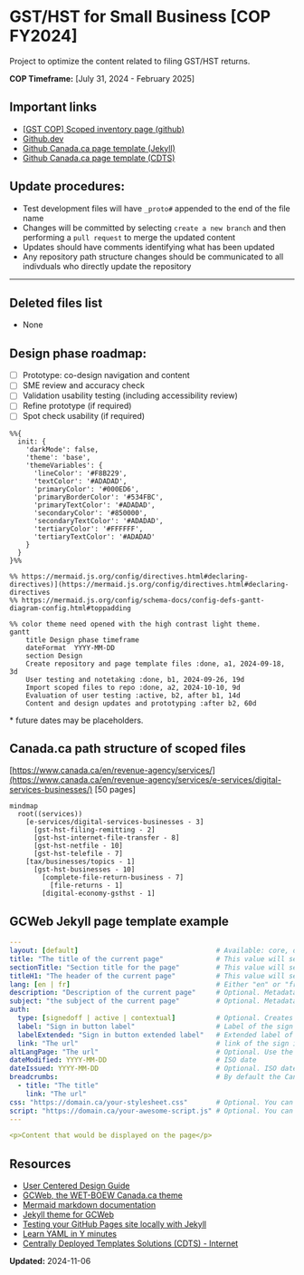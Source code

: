 # GST/HST for Small Business [COP FY2024]

Project to optimize the content related to filing GST/HST returns.

**COP Timeframe:** [July 31, 2024 - February 2025]

## Important links

- [\[GST COP\] Scoped inventory page \(github\)](https://test.canada.ca/cops/gst-hst-business/index.html)
- [Github.dev](https://github.dev/cra-proto/gst-hst-business/blob/main/)
- [Github Canada.ca page template \(Jekyll\)](https://github.com/cra-proto/gst-hst-business/blob/main/templates/page_template_jekyll-en.html)
- [Github Canada.ca page template \(CDTS\)](https://github.com/cra-proto/gst-hst-business/blob/main/templates/page_template-e.html)

## Update procedures:

- Test development files will have `_proto#` appended to the end of the file name
- Changes will be committed by selecting `create a new branch` and then performing a `pull request` to merge the updated content
- Updates should have comments identifying what has been updated
- Any repository path structure changes should be communicated to all indivduals who directly update the repository

---

## Deleted files list

- None

## Design phase roadmap:

- [ ] Prototype: co-design navigation and content
- [ ] SME review and accuracy check
- [ ] Validation usability testing (including accessibility review)
- [ ] Refine prototype (if required)
- [ ] Spot check usability (if required)

```mermaid
%%{
  init: {
    'darkMode': false, 
    'theme': 'base',
    'themeVariables': {
      'lineColor': '#F8B229', 
      'textColor': '#ADADAD', 
      'primaryColor': '#000ED6', 
      'primaryBorderColor': '#534FBC', 
      'primaryTextColor': '#ADADAD', 
      'secondaryColor': '#850000',
      'secondaryTextColor': '#ADADAD', 
      'tertiaryColor': '#FFFFFF',  
      'tertiaryTextColor': '#ADADAD'
    }
  }
}%%

%% https://mermaid.js.org/config/directives.html#declaring-directives)](https://mermaid.js.org/config/directives.html#declaring-directives
%% https://mermaid.js.org/config/schema-docs/config-defs-gantt-diagram-config.html#toppadding

%% color theme need opened with the high contrast light theme.
gantt
    title Design phase timeframe
    dateFormat  YYYY-MM-DD
    section Design
    Create repository and page template files :done, a1, 2024-09-18, 3d
    User testing and notetaking :done, b1, 2024-09-26, 19d
    Import scoped files to repo :done, a2, 2024-10-10, 9d
    Evaluation of user testing :active, b2, after b1, 14d
    Content and design updates and prototyping :after b2, 60d

```

\* future dates may be placeholders.

## Canada.ca path structure of scoped files

[https://www.canada.ca/en/revenue-agency/services/](https://www.canada.ca/en/revenue-agency/services/e-services/digital-services-businesses/) \[50 pages\]

```mermaid
mindmap
  root((services))
    [e-services/digital-services-businesses - 3]
      [gst-hst-filing-remitting - 2]
      [gst-hst-internet-file-transfer - 8]
      [gst-hst-netfile - 10]
      [gst-hst-telefile - 7]
    [tax/businesses/topics - 1]
      [gst-hst-businesses - 10]
        [complete-file-return-business - 7]
          [file-returns - 1]
        [digital-economy-gsthst - 1]
```

## GCWeb Jekyll page template example

```yaml
---
layout: [default]                                  # Available: core, default, fluid, layout-home, layout-servermesssage, layout-splashpage, no-container, without-h1
title: "The title of the current page"             # This value will set the title and h1 tag
sectionTitle: "Section title for the page"         # This value will set the section title above the h1 tag
titleH1: "The header of the current page"          # This value will set the h1 tag (title over rides)
lang: [en | fr]                                    # Either "en" or "fr"
description: "Description of the current page"     # Optional. Metadata description
subject: "the subject of the current page"         # Optional. Metadata subject
auth:
  type: [signedoff | active | contextual]          # Optional. Creates and configures a sign in button
  label: "Sign in button label"                    # Label of the sign in button
  labelExtended: "Sign in button extended label"   # Extended label of the sign in button
  link: "The url"                                  # link of the sign in button
altLangPage: "The url"                             # Optional. Use the url of the alternate language page to display the language toggle
dateModified: YYYY-MM-DD                           # ISO date
dateIssued: YYYY-MM-DD                             # Optional. ISO date
breadcrumbs:                                       # By default the Canada.ca breadcrumbs is already set
  - title: "The title"
    link: "The url"
css: "https://domain.ca/your-stylesheet.css"       # Optional. You can add custom css to your page
script: "https://domain.ca/your-awesome-script.js" # Optional. You can add custom javascript to your page
---

<p>Content that would be displayed on the page</p>
```

## Resources

- [User Centered Design Guide](https://design.cra-arc.alpha.canada.ca/en/index.html)
- [GCWeb, the WET-BOEW Canada.ca theme](https://wet-boew.github.io/GCWeb/index-en.html)
- [Mermaid markdown documentation](https://mermaid.js.org/intro/getting-started.html)
- [Jekyll theme for GCWeb](https://github.com/wet-boew/gcweb-jekyll)
- [Testing your GitHub Pages site locally with Jekyll](https://docs.github.com/en/pages/setting-up-a-github-pages-site-with-jekyll/testing-your-github-pages-site-locally-with-jekyll)
- [Learn YAML in Y minutes](https://learnxinyminutes.com/docs/yaml/)
- [Centrally Deployed Templates Solutions \(CDTS\) - Internet](https://cenw-wscoe.github.io/sgdc-cdts/docs/internet-nodocwrite-en.html)

**Updated:**  2024-11-06
